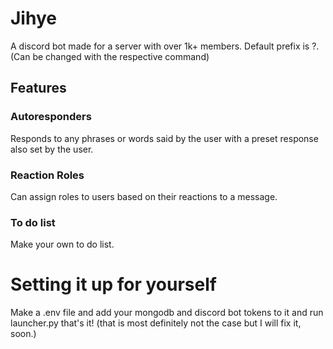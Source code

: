 # Jihye
A discord bot made for a server with over 1k+ members.
Default prefix is ?.(Can be changed with the respective command)
## Features
### Autoresponders
 Responds to any phrases or words said by the user with a preset response also set by the user.
### Reaction Roles
 Can assign roles to users based on their reactions to a message.
### To do list
 Make your own to do list.

# Setting it up for yourself
 Make a .env file and add your mongodb and discord bot tokens to it and run launcher.py that's it!
 (that is most definitely not the case but I will fix it, soon.)
